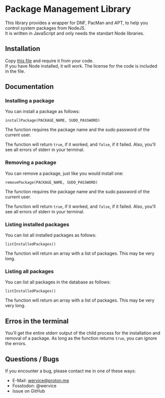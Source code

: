 # Package Management Library

This library provides a wrapper for DNF, PacMan and APT, to help you control system packages from NodeJS.  
It is written in JavaScript and only needs the standart Node libraries.

## Installation

Copy [this file](zentrox/libs/packages.js) and require it from your code.  
If you have Node installed, it will work. The license for the code is included in the file.

## Documentation

### Installing a package

You can install a package as follows:

```
installPackage(PACKAGE_NAME, SUDO_PASSWORD)
```

The function requires the package name and the sudo password of the current user.

The function will return `true`, if it worked, and `false`, if it failed. Also, you'll see all errors of stderr in your terminal.

### Removing a package

You can remove a package, just like you would install one:

```
removePackage(PACKAGE_NAME, SUDO_PASSWORD)
```

The function requires the package name and the sudo password of the current user.

The function will return `true`, if it worked, and `false`, if it failed. Also, you'll see all errors of stderr in your terminal.

### Listing installed packages

You can list all installed packages as follows:

```
listInstalledPackages()
```

The function will return an array with a list of packages. This may be very long.

### Listing all packages

You can list all packages in the database as follows:

```
listInstalledPackages()
```

The function will return an array with a list of packages. This may be very very long.

## Erros in the terminal

You'll get the entire stderr output of the child process for the installation and removal of a package.
As long as the function returns `true`, you can ignore the errors.

## Questions / Bugs

If you encounter a bug, please contact me in one of these ways:

- E-Mail: wervice@proton.me
- Fosstodon: @wervice
- Issue on GitHub
